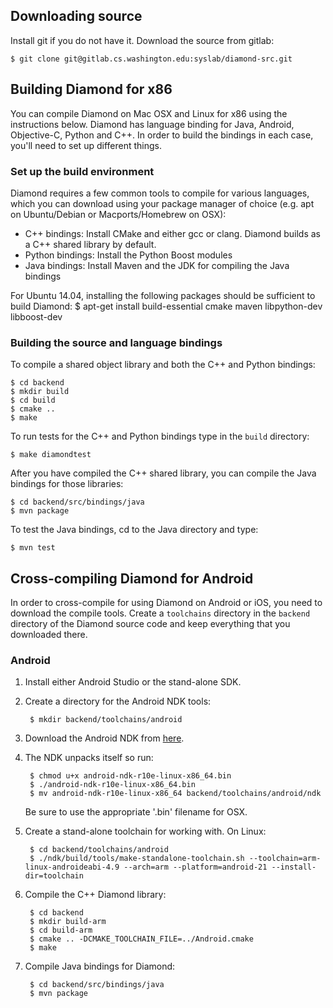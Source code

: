 ## Downloading source
Install git if you do not have it. Download the source from gitlab:

    $ git clone git@gitlab.cs.washington.edu:syslab/diamond-src.git

## Building Diamond for x86

You can compile Diamond on Mac OSX and Linux for x86 using the
instructions below. Diamond has language binding for Java, Android,
Objective-C, Python and C++. In order to build the bindings in each
case, you'll need to set up different things.

### Set up the build environment

Diamond requires a few common tools to compile for various languages,
which you can download using your package manager of choice (e.g. apt
on Ubuntu/Debian or Macports/Homebrew on OSX):

* C++ bindings: Install CMake and either gcc or clang. Diamond builds
  as a C++ shared library by default.
* Python bindings: Install the Python Boost modules
* Java bindings: Install Maven and the JDK for compiling the Java bindings

For Ubuntu 14.04, installing the following packages should be 
sufficient to build Diamond:
   $ apt-get install build-essential cmake maven libpython-dev libboost-dev

### Building the source and language bindings
To compile a shared object library and both the C++ and Python
bindings:

	$ cd backend
	$ mkdir build
	$ cd build
	$ cmake ..
	$ make

To run tests for the C++ and Python bindings type in the `build` directory:

    $ make diamondtest

After you have compiled the C++ shared library, you can compile the
Java bindings for those libraries: 

	$ cd backend/src/bindings/java
    $ mvn package

To test the Java bindings, cd to the Java directory and type:

    $ mvn test


## Cross-compiling Diamond for Android

In order to cross-compile for using Diamond on Android or iOS, you
need to download the compile tools. Create a `toolchains` directory in
the `backend` directory of the Diamond source code and keep everything
that you downloaded there.

### Android
1. Install either Android Studio or the stand-alone SDK.
2. Create a directory for the Android NDK tools:

        $ mkdir backend/toolchains/android

2. Download the Android NDK from [here](http://developer.android.com/ndk/downloads/index.html).

3. The NDK unpacks itself so run:

        $ chmod u+x android-ndk-r10e-linux-x86_64.bin
        $ ./android-ndk-r10e-linux-x86_64.bin
		$ mv android-ndk-r10e-linux-x86_64 backend/toolchains/android/ndk

    Be sure to use the appropriate '.bin' filename for OSX.

4. Create a stand-alone toolchain for working with. On Linux:

		$ cd backend/toolchains/android
		$ ./ndk/build/tools/make-standalone-toolchain.sh --toolchain=arm-linux-androideabi-4.9 --arch=arm --platform=android-21 --install-dir=toolchain

5. Compile the C++ Diamond library:
		
		$ cd backend
		$ mkdir build-arm
		$ cd build-arm
		$ cmake .. -DCMAKE_TOOLCHAIN_FILE=../Android.cmake
		$ make

6. Compile Java bindings for Diamond:

		$ cd backend/src/bindings/java
		$ mvn package
